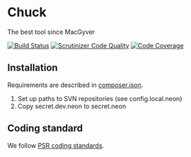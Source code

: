 Chuck
=====

The best tool since MacGyver

[![Build Status](https://travis-ci.org/DixonsCz/chuck.png?branch=master)](https://travis-ci.org/DixonsCz/chuck)
[![Scrutinizer Code Quality](https://scrutinizer-ci.com/g/DixonsCz/chuck/badges/quality-score.png?s=0c2c27e30dd4ac104dcbfe355008ebeff48a87e2)](https://scrutinizer-ci.com/g/DixonsCz/chuck/)
[![Code Coverage](https://scrutinizer-ci.com/g/DixonsCz/chuck/badges/coverage.png?s=7c86b343d31d9fc142195c6976d796ef637791b6)](https://scrutinizer-ci.com/g/DixonsCz/chuck/)

Installation
------------

Requirements are described in [composer.json](https://github.com/DixonsCz/chuck/blob/master/composer.json).

1. Set up paths to SVN repositories (see config.local.neon)
2. Copy secret.dev.neon to secret.neon

Coding standard
---------------
We follow [PSR coding standards](https://github.com/php-fig/fig-standards/tree/master/accepted).

